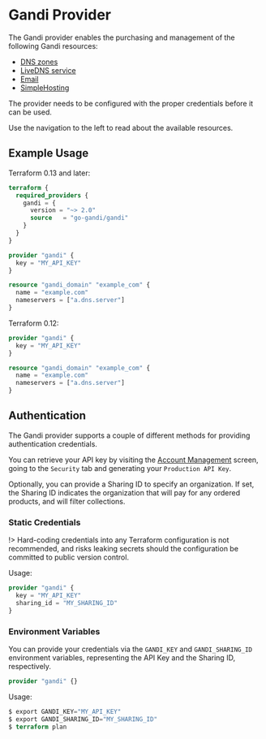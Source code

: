 # Gandi Provider

The Gandi provider enables the purchasing and management of the
following Gandi resources:

- [DNS zones](https://api.gandi.net/docs/domains/)
- [LiveDNS service](https://api.gandi.net/docs/livedns/)
- [Email](https://api.gandi.net/docs/email/)
- [SimpleHosting](https://api.gandi.net/docs/simplehosting/)

The provider needs to be configured with the proper credentials before it can be used.

Use the navigation to the left to read about the available resources.

## Example Usage

Terraform 0.13 and later:

```terraform
terraform {
  required_providers {
    gandi = {
      version = "~> 2.0"
      source   = "go-gandi/gandi"
    }
  }
}

provider "gandi" {
  key = "MY_API_KEY"
}

resource "gandi_domain" "example_com" {
  name = "example.com"
  nameservers = ["a.dns.server"]
}
```

Terraform 0.12:

```terraform
provider "gandi" {
  key = "MY_API_KEY"
}

resource "gandi_domain" "example_com" {
  name = "example.com"
  nameservers = ["a.dns.server"]
}
```

## Authentication

The Gandi provider supports a couple of different methods for providing authentication credentials.

You can retrieve your API key by visiting the [Account Management](https://account.gandi.net/en/) screen, going to the `Security` tab and generating your `Production API Key`.

Optionally, you can provide a Sharing ID to specify an organization. If set, the Sharing ID indicates the organization that will pay for any ordered products, and will filter collections.

### Static Credentials

!> Hard-coding credentials into any Terraform configuration is not recommended, and risks leaking secrets should the configuration be committed to public version control.

Usage:

```terraform
provider "gandi" {
  key = "MY_API_KEY"
  sharing_id = "MY_SHARING_ID"
}
```

### Environment Variables

You can provide your credentials via the `GANDI_KEY` and `GANDI_SHARING_ID` environment variables, representing the API Key and the Sharing ID, respectively.

```terraform
provider "gandi" {}
```

Usage:

```terraform
$ export GANDI_KEY="MY_API_KEY"
$ export GANDI_SHARING_ID="MY_SHARING_ID"
$ terraform plan
```
